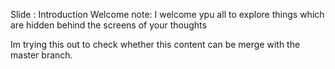 Slide : Introduction
Welcome note: I welcome ypu all to explore things which are hidden behind the screens of your thoughts

Im trying this out  to check whether this content can be merge with the master branch.
